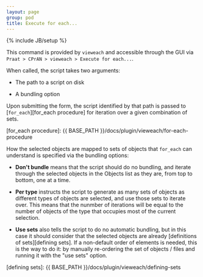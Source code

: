 ```yaml
---
layout: page
group: pod
title: Execute for each...
---
```

{% include JB/setup %}

This command is provided by `vieweach` and accessible through the GUI via `Praat > CPrAN > vieweach > Execute for each...`.

When called, the script takes two arguments:

* The path to a script on disk

* A bundling option

Upon submitting the form, the script identified by that path is passed to [`for_each`][for_each procedure] for iteration over a given combination of sets.

[for_each procedure]: {{ BASE_PATH }}/docs/plugin/vieweach/for-each-procedure

How the selected objects are mapped to sets of objects that `for_each` can understand is specified via the bundling options:

* **Don't bundle** means that the script should do no bundling, and iterate through the selected objects in the Objects list as they are, from top to bottom, one at a time.

* **Per type** instructs the script to generate as many sets of objects as different types of objects are selected, and use those sets to iterate over. This means that the nunmber of iterations will be equal to the number of objects of the type that occupies most of the current selection.

* **Use sets** also tells the script to do no automatic bundling, but in this case it should consider that the selected objects are already [definitions of sets][defining sets]. If a non-default order of elements is needed, this is the way to do it: by manually re-ordering the set of objects / files and running it with the "use sets" option.

[defining sets]: {{ BASE_PATH }}/docs/plugin/vieweach/defining-sets
